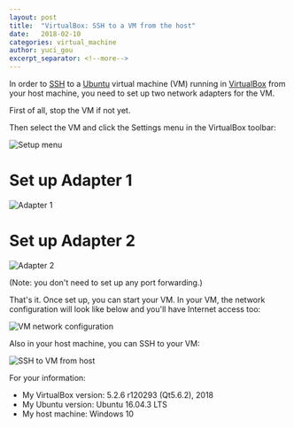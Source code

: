 ```yaml
---
layout: post
title:  "VirtualBox: SSH to a VM from the host"
date:   2018-02-10
categories: virtual_machine
author: yuci_gou
excerpt_separator: <!--more-->
---
```


In order to [SSH][1] to a [Ubuntu][2] virtual machine (VM) running in [VirtualBox][3] from your host machine, you need to set up two network adapters for the VM.

First of all, stop the VM if not yet. 

Then select the VM and click the Settings menu in the VirtualBox toolbar:

<img src="{{ site.baseurl }}/assets/images/2018-02-10/setup.png" class="post" alt="Setup menu">

<!--more-->

# Set up Adapter 1
<img src="{{ site.baseurl }}/assets/images/2018-02-10/adapter1.png" class="post" alt="Adapter 1">

# Set up Adapter 2
<img src="{{ site.baseurl }}/assets/images/2018-02-10/adapter2.png" class="post" alt="Adapter 2">

(Note: you don't need to set up any port forwarding.)

That's it. Once set up, you can start your VM. In your VM, the network configuration will look like below and you'll have Internet access too:

<img src="{{ site.baseurl }}/assets/images/2018-02-10/network-conf.png" class="post" alt="VM network configuration">

Also in your host machine, you can SSH to your VM:

<img src="{{ site.baseurl }}/assets/images/2018-02-10/ssh.png" class="post" alt="SSH to VM from host">

For your information:

 - My VirtualBox version: 5.2.6 r120293 (Qt5.6.2), 2018
 - My Ubuntu version: Ubuntu 16.04.3 LTS
 - My host machine: Windows 10

[1]: https://www.ssh.com/
[2]: https://www.ubuntu.com/
[3]: https://www.virtualbox.org/